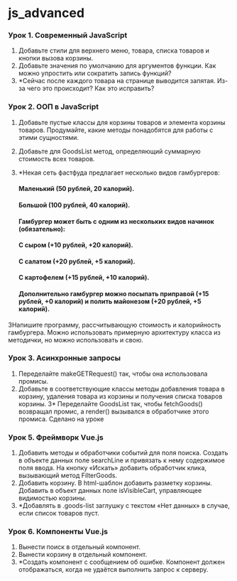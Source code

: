 # js_advanced


### Урок 1. Современный JavaScript

1. Добавьте стили для верхнего меню, товара, списка товаров и кнопки вызова корзины.
2. Добавьте значения по умолчанию для аргументов функции. Как можно упростить или сократить запись функций?
3. *Сейчас после каждого товара на странице выводится запятая. Из-за чего это происходит? Как это исправить?


### Урок 2. ООП в JavaScript

1. Добавьте пустые классы для корзины товаров и элемента корзины товаров. Продумайте, какие методы понадобятся для работы с этими сущностями.
2. Добавьте для GoodsList метод, определяющий суммарную стоимость всех товаров.
3. *Некая сеть фастфуда предлагает несколько видов гамбургеров:

    #### Маленький (50 рублей, 20 калорий).
    #### Большой (100 рублей, 40 калорий). 
    #### Гамбургер может быть с одним из нескольких видов начинок (обязательно):
    #### С сыром (+10 рублей, +20 калорий).
    #### С салатом (+20 рублей, +5 калорий).
    #### С картофелем (+15 рублей, +10 калорий).
    #### Дополнительно гамбургер можно посыпать приправой (+15 рублей, +0 калорий) и полить майонезом (+20 рублей, +5 калорий).

3Напишите программу, рассчитывающую стоимость и калорийность гамбургера. Можно использовать примерную архитектуру класса из методички, но можно использовать и свою.


### Урок 3. Асинхронные запросы

1. Переделайте makeGETRequest() так, чтобы она использовала промисы.
2. Добавьте в соответствующие классы методы добавления товара в корзину, удаления товара из корзины и получения списка товаров корзины.
3* Переделайте GoodsList так, чтобы fetchGoods() возвращал промис, а render() вызывался в обработчике этого промиса. Сделано на уроке



### Урок 5. Фреймворк Vue.js

1. Добавить методы и обработчики событий для поля поиска. Создать в объекте данных поле searchLine и привязать к нему содержимое поля ввода. На кнопку «Искать» добавить обработчик клика, вызывающий метод FilterGoods.
2. Добавить корзину. В html-шаблон добавить разметку корзины. Добавить в объект данных поле isVisibleCart, управляющее видимостью корзины.
3. *Добавлять в .goods-list заглушку с текстом «Нет данных» в случае, если список товаров пуст.



### Урок 6. Компоненты Vue.js

1. Вынести поиск в отдельный компонент.
2. Вынести корзину в отдельный компонент.
3. *Создать компонент с сообщением об ошибке. Компонент должен отображаться, когда не удаётся выполнить запрос к серверу.

